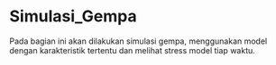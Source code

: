 # Simulasi_Gempa
Pada bagian ini akan dilakukan simulasi gempa, menggunakan model dengan karakteristik tertentu dan melihat stress model tiap waktu.
